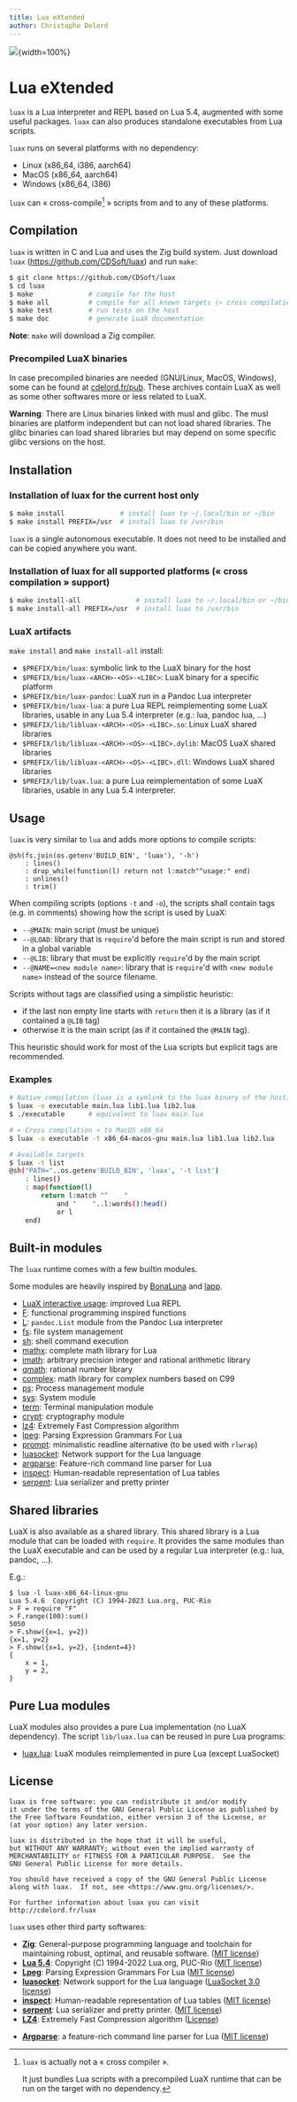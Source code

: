 ```yaml
---
title: Lua eXtended
author: Christophe Delord
---
```


![](luax-banner.svg){width=100%}

# Lua eXtended

`luax` is a Lua interpreter and REPL based on Lua 5.4, augmented with some
useful packages. `luax` can also produces standalone executables from Lua
scripts.

`luax` runs on several platforms with no dependency:

- Linux (x86_64, i386, aarch64)
- MacOS (x86_64, aarch64)
- Windows (x86_64, i386)

`luax` can « cross-compile[^cross] » scripts from and to any of these platforms.

[^cross]: `luax` is actually not a « cross compiler ».

    It just bundles Lua scripts with a precompiled LuaX runtime that can be run
    on the target with no dependency.

## Compilation

`luax` is written in C and Lua and uses the Zig build system. Just download
`luax` (<https://github.com/CDSoft/luax>) and run `make`:

```sh
$ git clone https://github.com/CDSoft/luax
$ cd luax
$ make              # compile for the host
$ make all          # compile for all known targets (« cross compilation »)
$ make test         # run tests on the host
$ make doc          # generate LuaX documentation
```

**Note**: `make` will download a Zig compiler.

### Precompiled LuaX binaries

In case precompiled binaries are needed (GNU/Linux, MacOS, Windows),
some can be found at [cdelord.fr/pub](http://cdelord.fr/pub).
These archives contain LuaX as well as some other softwares more or less related to LuaX.

**Warning**: There are Linux binaries linked with musl and glibc. The musl
binaries are platform independent but can not load shared libraries. The glibc
binaries can load shared libraries but may depend on some specific glibc
versions on the host.

## Installation

### Installation of luax for the current host only

``` sh
$ make install              # install luax to ~/.local/bin or ~/bin
$ make install PREFIX=/usr  # install luax to /usr/bin
```

`luax` is a single autonomous executable.
It does not need to be installed and can be copied anywhere you want.

### Installation of luax for all supported platforms (« cross compilation » support)

``` sh
$ make install-all              # install luax to ~/.local/bin or ~/bin
$ make install-all PREFIX=/usr  # install luax to /usr/bin
```

### LuaX artifacts

`make install` and `make install-all` install:

- `$PREFIX/bin/luax`: symbolic link to the LuaX binary for the host
- `$PREFIX/bin/luax-<ARCH>-<OS>-<LIBC>`: LuaX binary for a specific platform
- `$PREFIX/bin/luax-pandoc`: LuaX run in a Pandoc Lua interpreter
- `$PREFIX/bin/luax-lua`: a pure Lua REPL reimplementing some LuaX libraries,
  usable in any Lua 5.4 interpreter (e.g.: lua, pandoc lua, ...)
- `$PREFIX/lib/libluax-<ARCH>-<OS>-<LIBC>.so`: Linux LuaX shared libraries
- `$PREFIX/lib/libluax-<ARCH>-<OS>-<LIBC>.dylib`: MacOS LuaX shared libraries
- `$PREFIX/lib/libluax-<ARCH>-<OS>-<LIBC>.dll`: Windows LuaX shared libraries
- `$PREFIX/lib/luax.lua`: a pure Lua reimplementation of some LuaX libraries,
  usable in any Lua 5.4 interpreter.

## Usage

`luax` is very similar to `lua` and adds more options to compile scripts:

```
@sh(fs.join(os.getenv'BUILD_BIN', 'luax'), '-h')
    : lines()
    : drop_while(function(l) return not l:match"^usage:" end)
    : unlines()
    : trim()
```

When compiling scripts (options `-t` and `-o`), the scripts shall contain tags
(e.g. in comments) showing how the script is used by LuaX:

- `--@MAIN`: main script (must be unique)
- `--@LOAD`: library that is `require`'d before the main script is run and
  stored in a global variable
- `--@LIB`: library that must be explicitly `require`'d by the main script
- `--@NAME=<new module name>`: library that is `require`'d with `<new module name>`
  instead of the source filename.

Scripts without tags are classified using a simplistic heuristic:

- if the last non empty line starts with `return` then it is a library (as if
  it contained a `@LIB` tag)
- otherwise it is the main script (as if it contained the `@MAIN` tag).

This heuristic should work for most of the Lua scripts but explicit tags are
recommended.

### Examples

``` bash
# Native compilation (luax is a symlink to the luax binary of the host)
$ luax -o executable main.lua lib1.lua lib2.lua
$ ./executable      # equivalent to luax main.lua

# « Cross compilation » to MacOS x86_64
$ luax -o executable -t x86_64-macos-gnu main.lua lib1.lua lib2.lua

# Available targets
$ luax -t list
@sh("PATH="..os.getenv'BUILD_BIN', 'luax', '-t list')
    : lines()
    : map(function(l)
        return l:match "^    "
            and "    "..l:words():head()
            or l
    end)
```

## Built-in modules

The `luax` runtime comes with a few builtin modules.

Some modules are heavily inspired by [BonaLuna](http://cdelord.fr/bl) and
[lapp](http://cdelord.fr/lapp).

- [LuaX interactive usage](repl.md): improved Lua REPL
- [F](F.md): functional programming inspired functions
- [L](L.md): `pandoc.List` module from the Pandoc Lua interpreter
- [fs](fs.md): file system management
- [sh](sh.md): shell command execution
- [mathx](mathx.md): complete math library for Lua
- [imath](imath.md): arbitrary precision integer and rational arithmetic library
- [qmath](qmath.md): rational number library
- [complex](complex.md): math library for complex numbers based on C99
- [ps](ps.md): Process management module
- [sys](sys.md): System module
- [term](term.md): Terminal manipulation module
- [crypt](crypt.md): cryptography module
- [lz4](lz4.md): Extremely Fast Compression algorithm
- [lpeg](lpeg.md): Parsing Expression Grammars For Lua
- [prompt](prompt.md): minimalistic readline alternative (to be used with `rlwrap`)
- [luasocket](luasocket.md): Network support for the Lua language
- [argparse](argparse.md): Feature-rich command line parser for Lua
- [inspect](inspect.md): Human-readable representation of Lua tables
- [serpent](serpent.md): Lua serializer and pretty printer

## Shared libraries

LuaX is also available as a shared library. This shared library is a Lua module
that can be loaded with `require`. It provides the same modules than the LuaX
executable and can be used by a regular Lua interpreter (e.g.: lua, pandoc,
...).

E.g.:

```
$ lua -l luax-x86_64-linux-gnu
Lua 5.4.6  Copyright (C) 1994-2023 Lua.org, PUC-Rio
> F = require "F"
> F.range(100):sum()
5050
> F.show({x=1, y=2})
{x=1, y=2}
> F.show({x=1, y=2}, {indent=4})
{
    x = 1,
    y = 2,
}
```

## Pure Lua modules

LuaX modules also provides a pure Lua implementation (no LuaX dependency). The
script `lib/luax.lua` can be reused in pure Lua programs:

- [luax.lua](luax.lua.md): LuaX modules reimplemented in pure Lua (except
  LuaSocket)

## License

    luax is free software: you can redistribute it and/or modify
    it under the terms of the GNU General Public License as published by
    the Free Software Foundation, either version 3 of the License, or
    (at your option) any later version.

    luax is distributed in the hope that it will be useful,
    but WITHOUT ANY WARRANTY; without even the implied warranty of
    MERCHANTABILITY or FITNESS FOR A PARTICULAR PURPOSE.  See the
    GNU General Public License for more details.

    You should have received a copy of the GNU General Public License
    along with luax.  If not, see <https://www.gnu.org/licenses/>.

    For further information about luax you can visit
    http://cdelord.fr/luax

`luax` uses other third party softwares:

* **[Zig](https://ziglang.org/)**: General-purpose programming language
  and toolchain for maintaining robust, optimal, and reusable software. ([MIT
  license](https://github.com/ziglang/zig/blob/master/LICENSE))
* **[Lua 5.4](http://www.lua.org)**: Copyright (C) 1994-2022 Lua.org, PUC-Rio
  ([MIT license](http://www.lua.org/license.html))
* **[Lpeg](http://www.inf.puc-rio.br/~roberto/lpeg/)**: Parsing Expression
  Grammars For Lua ([MIT license](http://www.lua.org/license.html))
* **[luasocket](https://github.com/diegonehab/luasocket)**: Network support for
  the Lua language ([LuaSocket 3.0
  license](https://github.com/diegonehab/luasocket/blob/master/LICENSE))
* **[inspect](https://github.com/kikito/inspect.lua)**: Human-readable
  representation of Lua tables ([MIT
  license](https://github.com/kikito/inspect.lua/blob/master/MIT-LICENSE.txt))
* **[serpent](https://github.com/pkulchenko/serpent)**: Lua serializer and
  pretty printer. ([MIT
  license](https://github.com/pkulchenko/serpent/blob/master/LICENSE))
* **[LZ4](https://github.com/lz4/lz4)**: Extremely Fast Compression algorithm
  ([License](https://github.com/lz4/lz4/blob/dev/lib/LICENSE))
- **[Argparse](https://github.com/mpeterv/argparse)**: a feature-rich
  command line parser for Lua ([MIT
  license](https://github.com/mpeterv/argparse/blob/master/LICENSE))
